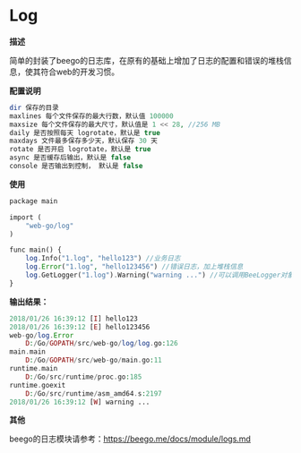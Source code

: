 # Log
**描述**

简单的封装了beego的日志库，在原有的基础上增加了日志的配置和错误的堆栈信息，使其符合web的开发习惯。

 **配置说明**

```php
dir 保存的目录
maxlines 每个文件保存的最大行数，默认值 100000
maxsize 每个文件保存的最大尺寸，默认值是 1 << 28, //256 MB
daily 是否按照每天 logrotate，默认是 true
maxdays 文件最多保存多少天，默认保存 30 天
rotate 是否开启 logrotate，默认是 true
async 是否缓存后输出，默认是 false
console 是否输出到控制， 默认是 false
```

 **使用**

```php
package main

import (
	"web-go/log"
)

func main() {
	log.Info("1.log", "hello123") //业务日志
	log.Error("1.log", "hello123456") //错误日志，加上堆栈信息
	log.GetLogger("1.log").Warning("warning ...") //可以调用BeeLogger对象的所有方法
}
```

**输出结果：**
```php
2018/01/26 16:39:12 [I] hello123
2018/01/26 16:39:12 [E] hello123456
web-go/log.Error
	D:/Go/GOPATH/src/web-go/log/log.go:126
main.main
	D:/Go/GOPATH/src/web-go/main.go:11
runtime.main
	D:/Go/src/runtime/proc.go:185
runtime.goexit
	D:/Go/src/runtime/asm_amd64.s:2197
2018/01/26 16:39:12 [W] warning ...
```

**其他**

   beego的日志模块请参考：https://beego.me/docs/module/logs.md
